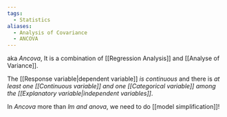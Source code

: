 ```yaml
---
tags:
  - Statistics
aliases:
  - Analysis of Covariance
  - ANCOVA
---
```

aka *Ancova*, It is a combination of [[Regression Analysis]] and [[Analyse of Variance]].

The [[Response variable|dependent variable]] *is continuous* and there is *at least one [[Continuous variable]] and one [[Categorical variable]] among the [[Explanatory variable|independent variables]]*.

In *Ancova* more than *lm and anova*, we need to do [[model simplification]]!

